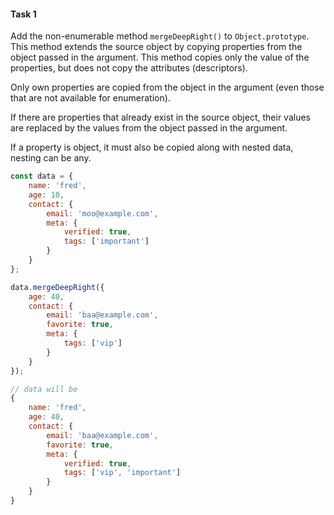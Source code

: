 #### Task 1

Add the non-enumerable method `mergeDeepRight()` to `Object.prototype`. This method extends the source object by copying properties from the object passed in the argument. This method copies only the value of the properties, but does not copy the attributes (descriptors).

Only own properties are copied from the object in the argument (even those that are not available for enumeration).

If there are properties that already exist in the source object, their values are replaced by the values from the object passed in the argument.

If a property is object, it must also be copied along with nested data, nesting can be any.

```javascript
const data = {
    name: 'fred',
    age: 10,
    contact: {
        email: 'moo@example.com',
        meta: {
            verified: true,
            tags: ['important']
        }
    }
};

data.mergeDeepRight({
    age: 40,
    contact: {
        email: 'baa@example.com',
        favorite: true,
        meta: {
            tags: ['vip']
        }
    }
});

// data will be
{
	name: 'fred',
	age: 40,
	contact: {
		email: 'baa@example.com',
        favorite: true,
		meta: {
            verified: true,
            tags: ['vip', 'important']
        }
	}
}
```



